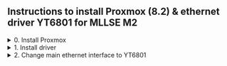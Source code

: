 ## Instructions to install Proxmox (8.2) & ethernet driver YT6801 for MLLSE M2
<details>
  <summary>0. Install Proxmox</summary>
	
### 1. Connect usb-lan adapter, monitor by HDMI and boot from USB
Donwload [Proxmox VE ISO Installer](https://www.proxmox.com/en/downloads/proxmox-virtual-environment/iso "Proxmox VE ISO Installer") and prepare a USB  by [balenaEtcher](https://etcher.balena.io/#download-etcher "balenaEtcher"), after that boot from USB

### 2. Configure the host machine
*Change IP adress and subnet to yours
![](https://raw.githubusercontent.com/dante1613/Motorcomm-YT6801/main/Screenshots/Proxmox/gateway%20%26%20dns.png)

### 3.  After successful installation, connect to the IP address via the [Putty](https://www.chiark.greenend.org.uk/~sgtatham/putty/latest.html "Putty")
Login: **root**
Password: **your proxmox password**

![](https://raw.githubusercontent.com/dante1613/Motorcomm-YT6801/main/Screenshots/Proxmox/putty.png)

### 4. Disable LID to work without an HDMI cable
If you do not disable LID (like on notebook **L(° O °L**) in the config, it will go to sleep when the HDMI cable is disconnected, and will not boot without a connected monitor. Also will not boot with or not VGA if not disable

	echo -e "HandleLidSwitch=ignore" | tee -a /etc/systemd/logind.conf
### 5. Check
	cat /etc/systemd/logind.conf
![](https://raw.githubusercontent.com/dante1613/Motorcomm-YT6801/main/Screenshots/Proxmox/disabled%20lid.png)
### 6. Reboot
	reboot
</details>
<details>
  <summary>1. Install driver</summary>

### 0. Open putty and connect to IP proxmox instance

------------


### 1. Add no-subscription repository to source list
	echo -e "deb http://download.proxmox.com/debian/pve bookworm pve-no-subscription" | tee -a /etc/apt/sources.list

### 2. Check

	cat /etc/apt/sources.list

![](https://raw.githubusercontent.com/dante1613/Motorcomm-YT6801/main/Screenshots/Proxmox/source%20lists.png)

### 3. Update repositories
	apt-get update
### 4. Upgrade system
	apt upgrade -y
### 5. Reboot
	reboot
**After reboot, connect again via Putty**
### 6. Install headers
	apt install pve-headers-$(uname -r) -y
### 7. Install DKMS
	apt install dkms -y

------------


### 8. Download driver
	wget https://github.com/dante1613/Motorcomm-YT6801/raw/main/tuxedo-yt6801/tuxedo-yt6801_1.0.28-1_all.deb
### 9. Install driver
	dpkg -i tuxedo-yt6801_1.0.28-1_all.deb
### 10. Load module at startup
	echo yt6801 | tee -a /etc/modules
### 11. Creates a list of module dependencies
    depmod
### 12. Check load module
	lsmod | grep yt6801
![](https://raw.githubusercontent.com/dante1613/Motorcomm-YT6801/main/Screenshots/Proxmox/succefull%20load%20driver.png)
### 13. Reboot
	reboot
**After reboot, connect again via Putty**
### 14. Check load module at startup
	lsmod | grep yt6801
</details>
<details>
  <summary>2. Change main ethernet interface to YT6801</summary>

### 1. See new ethernet interface
	ip a
![](https://raw.githubusercontent.com/dante1613/Motorcomm-YT6801/main/Screenshots/Proxmox/new%20interface.png)
### 2. Open conf file with interfaces
	nano /etc/network/interfaces
### 3.1. Add line to end of file with new interface *example **ens37**, replace to yours
	auto ens37
	iface ens37 inet manual
### 3.2. Add name second to bridge-port by space
![](https://raw.githubusercontent.com/dante1613/Motorcomm-YT6801/main/Screenshots/Proxmox/new%20interface%20and%20bridge-port.png)
- #### Save **ctrl + s** and exit **ctrl +x**

### 4. Reboot
	reboot
### 5. Final step. Unplug cable from usb-lan and connect to lan port MLLSE M2
